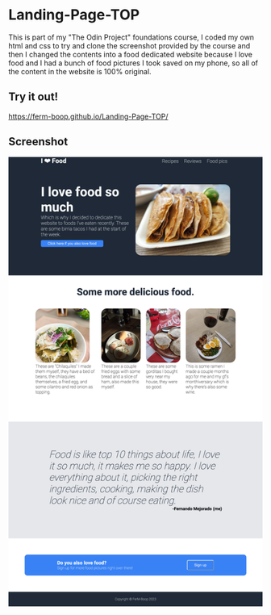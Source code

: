 # Landing-Page-TOP
This is part of my "The Odin Project" foundations course, I coded my own html and css to try and clone the screenshot provided by the course and then I changed the contents into a food dedicated website because  I love food and I had a bunch of food pictures I took saved on my phone, so all of the content in the website is 100% original.

## Try it out!
https://ferm-boop.github.io/Landing-Page-TOP/

## Screenshot
![Screenshot of the full site](./assets/landingPageSS.png)
